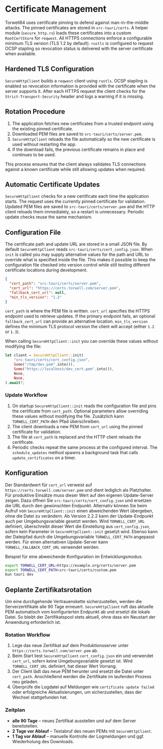 # Certificate Management

Torwell84 uses certificate pinning to defend against man-in-the-middle attacks. The pinned certificates are stored in `src-tauri/certs`. A helper module (`secure_http.rs`) loads these certificates into a custom `RootCertStore` for `reqwest`.
All HTTPS connections enforce a configurable minimum TLS version (TLS&nbsp;1.2 by default). `rustls` is configured to request OCSP stapling so revocation status is delivered with the server certificate when available.

## Hardened TLS Configuration

`SecureHttpClient` builds a `reqwest` client using `rustls`. OCSP stapling is
enabled so revocation information is provided with the certificate when the
server supports it. After each HTTPS request the client checks for the
`Strict-Transport-Security` header and logs a warning if it is missing.

## Rotation Procedure

1. The application fetches new certificates from a trusted endpoint using the existing pinned certificate.
2. Downloaded PEM files are saved to `src-tauri/certs/server.pem`.
3. `SecureHttpClient` reloads the file automatically so the new certificate is used without restarting the app.
4. If the download fails, the previous certificate remains in place and continues to be used.

This process ensures that the client always validates TLS connections against a known certificate while still allowing updates when required.

## Automatic Certificate Updates

`SecureHttpClient` checks for a new certificate each time the application
starts. The request uses the currently pinned certificate for validation.
Updated PEM files are saved to `src-tauri/certs/server.pem` and the HTTP client
reloads them immediately, so a restart is unnecessary. Periodic update checks
reuse the same mechanism.

## Configuration File

The certificate path and update URL are stored in a small JSON file. By default
`SecureHttpClient` reads `src-tauri/certs/cert_config.json`. When `init` is
called you may supply alternative values for the path and URL to override what
is specified inside the file.  This makes it possible to keep the configuration
file checked into version control while still testing different certificate
locations during development.

```json
{
  "cert_path": "src-tauri/certs/server.pem",
  "cert_url": "https://certs.torwell.com/server.pem",
  "fallback_cert_url": null,
  "min_tls_version": "1.2"
}
```

`cert_path` is where the PEM file is written. `cert_url` specifies the HTTPS
endpoint used to retrieve updates. If the primary endpoint fails, an optional
`fallback_cert_url` can provide an alternative location. `min_tls_version`
defines the minimum TLS protocol version the client will accept (either `1.2`
or `1.3`).

When calling `SecureHttpClient::init` you can override these values without
modifying the file:

```rust
let client = SecureHttpClient::init(
    "src-tauri/certs/cert_config.json",
    Some("/tmp/dev.pem".into()),
    Some("https://localhost/dev_cert.pem".into()),
    None,
    None,
).await?;
```

### Update Workflow

1. On startup `SecureHttpClient::init` reads the configuration file and pins the
   certificate from `cert_path`. Optional parameters allow overriding these
   values without modifying the file.
   Zusätzlich kann `TORWELL_CERT_PATH` den Pfad überschreiben.
2. The client downloads a new PEM from `cert_url` using the pinned certificate
   for validation.
3. The file at `cert_path` is replaced and the HTTP client reloads the
   certificate.
4. Periodic checks repeat the same process at the configured interval. The
   `schedule_updates` method spawns a background task that calls
   `update_certificates` on a timer.

## Konfiguration

Der Standardwert für `cert_url` verweist auf `https://certs.torwell.com/server.pem` und dient lediglich als Platzhalter.
Für produktive Einsätze muss dieser Wert auf den eigenen Update-Server zeigen.
Dazu öffnen Sie `src-tauri/certs/cert_config.json` und ersetzen die URL durch den gewünschten Endpunkt.
Alternativ können Sie beim Aufruf von `SecureHttpClient::init` einen abweichenden Wert übergeben, ohne die Datei zu verändern.
Ab Version 2.2.2 kann der Update-Endpunkt auch per Umgebungsvariable gesetzt werden.
Wird `TORWELL_CERT_URL` definiert, überschreibt dieser Wert die Einstellung aus
`cert_config.json`, sofern kein Parameter in `SecureHttpClient::init` gesetzt
wird. Ebenso kann der Dateipfad durch die Umgebungsvariable
`TORWELL_CERT_PATH` angepasst werden. Für einen alternativen Update-Server kann
`TORWELL_FALLBACK_CERT_URL` verwendet werden.

Beispiel für eine abweichende Konfiguration im Entwicklungsmodus:

```bash
export TORWELL_CERT_URL=https://example.org/certs/server.pem
export TORWELL_CERT_PATH=src-tauri/certs/custom.pem
bun tauri dev
```

## Geplante Zertifikatsrotation

Um eine durchgehende Vertrauenskette sicherzustellen, werden die
Serverzertifikate alle 90 Tage erneuert. `SecureHttpClient` ruft das
aktuelle PEM automatisch vom konfigurierten Endpunkt ab und ersetzt die
lokale Datei. So bleibt der Zertifikatspool stets aktuell, ohne dass ein
Neustart der Anwendung erforderlich ist.

### Rotation Workflow

1. Lege das neue Zertifikat auf dem Produktionsserver unter
   `https://certs.torwell.com/server.pem` ab.
2. Beim Start liest `SecureHttpClient` `cert_config.json` ein und
   verwendet `cert_url`, sofern keine Umgebungsvariable gesetzt ist.
   Wird `TORWELL_CERT_URL` definiert, hat dieser Wert Vorrang.
3. Der Client lädt das neue PEM herunter und ersetzt die Datei unter
   `cert_path`. Anschließend werden die Zertifikate im laufenden Prozess
   neu geladen.
4. Überprüfe die Logdatei auf Meldungen wie
   `certificate update failed` oder erfolgreiche Aktualisierungen, um
   sicherzustellen, dass der Wechsel stattgefunden hat.

### Zeitplan

- **alle 90 Tage** – neues Zertifikat ausstellen und auf dem Server
  bereitstellen.
- **2 Tage vor Ablauf** – Testabruf des neuen PEMs mit `SecureHttpClient`.
- **1 Tag vor Ablauf** – manuelle Kontrolle der Logmeldungen und ggf.
  Wiederholung des Downloads.
